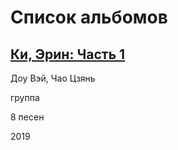 # Список альбомов

## [Ки, Эрин: Часть 1](ji-ai-ling-part-1)

<Badge text="recommended"/>

Доу Вэй, Чао Цзянь

группа

8 песен

2019
